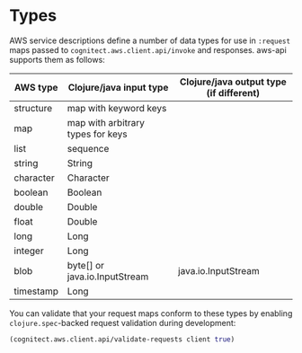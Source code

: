 # Types

AWS service descriptions define a number of data types for use in
`:request` maps passed to `cognitect.aws.client.api/invoke` and
responses. aws-api supports them as follows:

| AWS type  | Clojure/java input type           | Clojure/java output type (if different) |
|-----------|-----------------------------------|-----------------------------------------|
| structure | map with keyword keys             |                                         |
| map       | map with arbitrary types for keys |                                         |
| list      | sequence                          |                                         |
| string    | String                            |                                         |
| character | Character                         |                                         |
| boolean   | Boolean                           |                                         |
| double    | Double                            |                                         |
| float     | Double                            |                                         |
| long      | Long                              |                                         |
| integer   | Long                              |                                         |
| blob      | byte[] or java.io.InputStream     | java.io.InputStream                     |
| timestamp | Long                              |                                         |

You can validate that your request maps conform to these types by
enabling `clojure.spec`-backed request validation during development:

``` clojure
(cognitect.aws.client.api/validate-requests client true)
```
